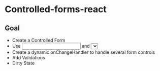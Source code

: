 # Controlled-forms-react

## Goal
- Create a Controlled Form
- Use <input> and <select> form controls
- Create a dynamic onChangeHandler to handle several form controls
- Add Validations
- Dirty State
